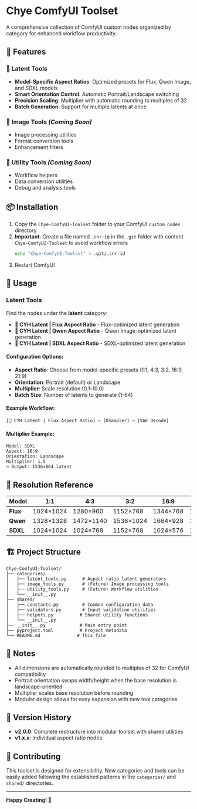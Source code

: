 # Chye ComfyUI Toolset

A comprehensive collection of ComfyUI custom nodes organized by category for enhanced workflow productivity.

## 🎯 Features

### 🔹 Latent Tools
- **Model-Specific Aspect Ratios**: Optimized presets for Flux, Qwen Image, and SDXL models
- **Smart Orientation Control**: Automatic Portrait/Landscape switching
- **Precision Scaling**: Multiplier with automatic rounding to multiples of 32
- **Batch Generation**: Support for multiple latents at once

### 🔸 Image Tools *(Coming Soon)*
- Image processing utilities
- Format conversion tools
- Enhancement filters

### 🔧 Utility Tools *(Coming Soon)*
- Workflow helpers
- Data conversion utilities
- Debug and analysis tools

## 📦 Installation

1. Copy the `Chye-ComfyUI-Toolset` folder to your ComfyUI `custom_nodes` directory
2. **Important**: Create a file named `.cnr-id` in the `.git` folder with content `Chye-ComfyUI-Toolset` to avoid workflow errors
   ```bash
   echo "Chye-ComfyUI-Toolset" > .git/.cnr-id
   ```
3. Restart ComfyUI

## 🚀 Usage

### Latent Tools
Find the nodes under the **latent** category:
- **🔹 CYH Latent | Flux Aspect Ratio** - Flux-optimized latent generation
- **🔹 CYH Latent | Qwen Aspect Ratio** - Qwen Image-optimized latent generation  
- **🔹 CYH Latent | SDXL Aspect Ratio** - SDXL-optimized latent generation

#### Configuration Options:
- **Aspect Ratio**: Choose from model-specific presets (1:1, 4:3, 3:2, 16:9, 21:9)
- **Orientation**: Portrait (default) or Landscape
- **Multiplier**: Scale resolution (0.1-10.0)
- **Batch Size**: Number of latents to generate (1-64)

#### Example Workflow:
```
[🔹 CYH Latent | Flux Aspect Ratio] → [KSampler] → [VAE Decode]
```

#### Multiplier Example:
```
Model: SDXL
Aspect: 16:9 
Orientation: Landscape
Multiplier: 1.5
→ Output: 1536×864 latent
```

## 📐 Resolution Reference

| Model      | 1:1      | 4:3      | 3:2      | 16:9     | 21:9     |
|------------|----------|----------|----------|----------|----------|
| **Flux**   | 1024×1024| 1280×960 | 1152×768 | 1344×768 | 1792×768 |
| **Qwen**   | 1328×1328| 1472×1140| 1536×1024| 1664×928 | 1984×864 |
| **SDXL**   | 1024×1024| 1024×768 | 1152×768 | 1024×576 | 1344×576 |

## 🏗️ Project Structure

```
Chye-ComfyUI-Toolset/
├── categories/
│   ├── latent_tools.py      # Aspect ratio latent generators
│   ├── image_tools.py       # (Future) Image processing tools
│   ├── utility_tools.py     # (Future) Workflow utilities
│   └── __init__.py
├── shared/
│   ├── constants.py         # Common configuration data
│   ├── validators.py        # Input validation utilities
│   ├── helpers.py          # Shared utility functions
│   └── __init__.py
├── __init__.py             # Main entry point
├── pyproject.toml          # Project metadata
└── README.md              # This file
```

## 📝 Notes

- All dimensions are automatically rounded to multiples of 32 for ComfyUI compatibility
- Portrait orientation swaps width/height when the base resolution is landscape-oriented
- Multiplier scales base resolution before rounding
- Modular design allows for easy expansion with new tool categories

## 🔄 Version History

- **v2.0.0**: Complete restructure into modular toolset with shared utilities
- **v1.x.x**: Individual aspect ratio nodes

## 🤝 Contributing

This toolset is designed for extensibility. New categories and tools can be easily added following the established patterns in the `categories/` and `shared/` directories.

---

**Happy Creating! 🎨**